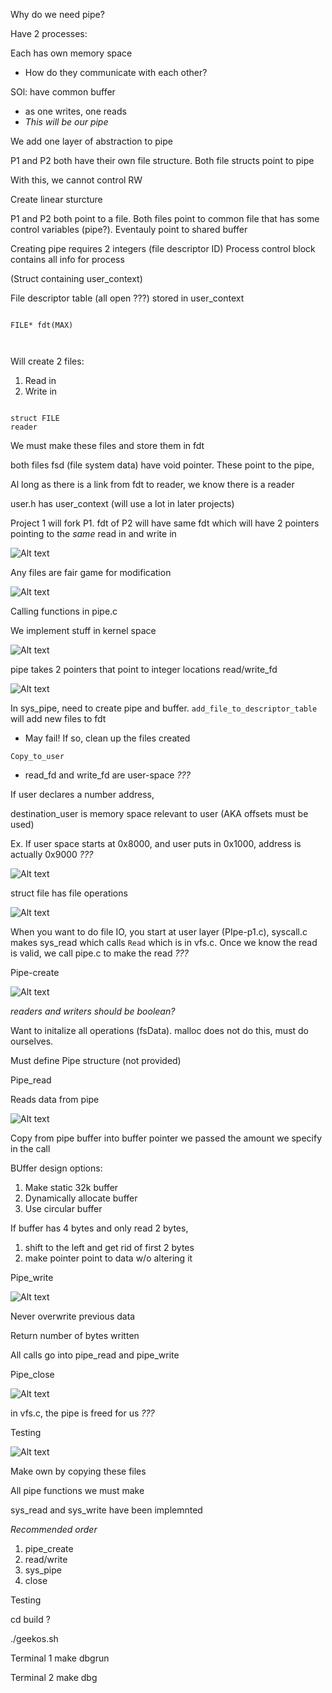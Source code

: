 Why do we need pipe?  

Have 2 processes:

Each has own memory space  
* How do they communicate with each other?

SOl: have common buffer
* as one writes, one reads
* *This will be our pipe*  

We add one layer of abstraction to pipe  

P1 and P2 both have their own file structure. Both file structs point to pipe  

With this, we cannot control RW  

Create linear sturcture

P1 and P2 both point to a file. Both files point to common file that has some control variables (pipe?). Eventauly point to shared buffer  

Creating pipe requires 2 integers (file descriptor ID)  Process control block contains all info for process  

(Struct containing user_context)  

File descriptor table (all open ???) stored in user_context 

```

FILE* fdt(MAX)



```  

Will create 2 files:
1. Read in
2. Write in

```

struct FILE
reader

```  

We must make these files and store them in fdt  

both files fsd (file system data) have void pointer. These point to the pipe, 

Al long as there is a link from fdt to reader, we know there is a reader  

user.h has user_context (will use a lot in later projects)  

Project 1 will fork P1. fdt of P2 will have same fdt which will have 2 pointers pointing to the *same* read in and write in  

![Alt text](image.png)  

Any files are fair game for modification  

![Alt text](image-1.png)  

Calling functions in pipe.c

We implement stuff in kernel space  

![Alt text](image-2.png)

pipe takes 2 pointers that point to integer locations read/write_fd  

![Alt text](image-3.png)  

In sys_pipe, need to create pipe and buffer. `add_file_to_descriptor_table` will add new files to fdt
* May fail! If so, clean up the files created  

`Copy_to_user`
* read_fd and write_fd are user-space *???*  

If user declares a number address, 

destination_user is memory space relevant to user (AKA offsets must be used)

Ex. If user space starts at 0x8000, and user puts in 0x1000, address is actually 0x9000 *???*  

![Alt text](image-4.png)  

struct file has file operations  

![Alt text](image-5.png)  

When you want to do file IO, you start at user layer (PIpe-p1.c), syscall.c makes sys_read which calls `Read` which is in vfs.c. Once we know the read is valid, we call pipe.c to make the read *???*  

Pipe-create  

![Alt text](image-6.png)  

*readers and writers should be boolean?*  

Want to initalize all operations (fsData). malloc does not do this, must do ourselves.

Must define Pipe structure (not provided)  

Pipe_read  

Reads data from pipe  

![Alt text](image-7.png)  

Copy from pipe buffer into buffer pointer we passed the amount we specify in the call  

BUffer design options: 
1. Make static 32k buffer  
2. Dynamically allocate buffer  
3. Use circular buffer  

If buffer has 4 bytes and only read 2 bytes, 

1. shift to the left and get rid of first 2 bytes
2. make pointer point to data w/o altering it  

Pipe_write  

![Alt text](image-8.png)  

Never overwrite previous data  

Return number of bytes written  

All calls go into pipe_read and pipe_write  

Pipe_close  

![Alt text](image-9.png)  

in vfs.c, the pipe is freed for us *???*  

Testing  

![Alt text](image-10.png)  

Make own by copying these files  

All pipe functions we must make

sys_read and sys_write have been implemnted  

*Recommended order*
1. pipe_create
2. read/write
3. sys_pipe
4. close  

Testing

cd build ?

./geekos.sh

Terminal 1
make dbgrun

Terminal 2
make dbg  

